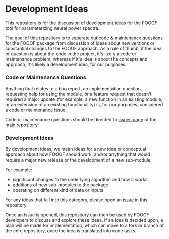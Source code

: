 # Development Ideas

This repository is for the discussion of development ideas for the [FOOOF](https://github.com/fooof-tools/fooof) tool for parameterizing neural power spectra.

The goal of this repository is to separate out code & maintenance questions for the FOOOF package from discussion of ideas about new versions or substantial changes to the FOOOF approach. As a rule of thumb, if the idea or question is about the code in the project, it's likely a code or maintenance problem, whereas if it's idea is about the concepts and approach, it's likely a development idea, for our purposes. 

### Code or Maintenance Questions

Anything that relates to a bug report, an implementation question, requesting help for using the module, or a feature request that doesn't required a major update (for example, a new function in an existing module, or an extension of an existing functionality) is, for our purposes, considered a code or maintenance issue.

Code or maintenance questions should be directed to [issues page](https://github.com/fooof-tools/fooof/issues) of the [main repository](https://github.com/fooof-tools/fooof).

### Development Ideas

By development ideas, we mean ideas for a new idea or conceptual approach about how FOOOF should work, and/or anything that would require a major new release or the development of a new sub-module. 

For example:
- significant changes to the underlying algorithm and how it works
- additions of new sub-modules to the package
- operating on different kind of data or inputs

For any ideas that fall into this category, please open an [issue](https://github.com/fooof-tools/development/issues) in this repository. 

Once an issue is opened, this repository can then be used by FOOOF developers to discuss and explore these ideas. If an idea is decided upon, a plan will be made for implementation, which can move to a fork or branch of the core repository, once the idea is translated into code tasks. 


